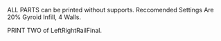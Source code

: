 ALL PARTS can be printed without supports. Reccomended Settings Are 20% Gyroid Infill, 4 Walls.

PRINT TWO of LeftRightRailFinal.